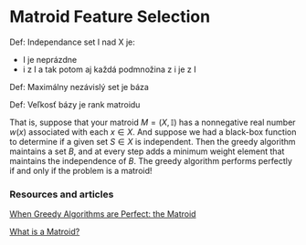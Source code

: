 # Matroid Feature Selection

Def: Independance set I nad X je:
- I je neprázdne
- i z I a tak potom aj každá podmnožina z i je z I

Def: Maximálny nezávislý set je báza

Def: Veľkosť bázy je rank matroidu

That is, suppose that your matroid  $M = (X, \mathbb{I})$ has a nonnegative real number $w(x)$ associated with each $x \in X$. And suppose we had a black-box function to determine if a given set $S \in X$ is independent. Then the greedy algorithm maintains a set $B$, and at every step adds a minimum weight element that maintains the independence of $B$. The greedy algorithm performs perfectly if and only if the problem is a matroid!

### Resources and articles

[When Greedy Algorithms are Perfect: the Matroid](https://jeremykun.com/2014/08/26/when-greedy-algorithms-are-perfect-the-matroid/)

[What is a Matroid?](https://www.math.lsu.edu/~oxley/matroid_intro_summ.pdf)